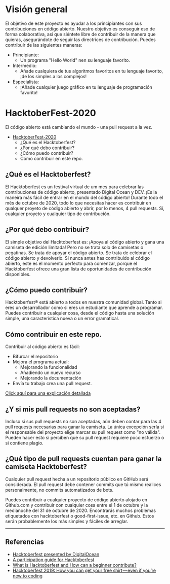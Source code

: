  # Visión general
El objetivo de este proyecto es ayudar a los principiantes con sus contribuciones en código abierto. Nuestro objetivo es conseguir eso de forma colaborativa, así que siéntete libre de contribuir de la manera que quieras, asegurándote de seguir las directrices de contribución. Puedes contribuir de las siguientes maneras:

- Principiante:
  - Un programa "Hello World" nen su lenguaje favorito.
- Intermedio:
  - Añade cualquiera de tus algoritmos favoritos en tu lenguaje favorito, ¡de los simples a los complejos!
- Especialista:
  - ¡Añade cualquier juego gráfico en tu lenguaje de programación favorito!

# HacktoberFest-2020

El código abierto está cambiando el mundo - una pull request a la vez.


- [HacktoberFest-2020](#hacktoberfest-2020)
  - ¿Qué es el Hacktoberfest?
  - ¿Por qué debo contribuir?
  - ¿Cómo puedo contribuir?
  - Cómo contribuir en este repo.

## ¿Qué es el Hacktoberfest?

El Hacktoberfest es un festival virtual de um mes para celebrar las contribuciones de código abierto, presentado Digital Ocean y DEV. ¡Es la maneira más fácil de entrar en el mundo del código abierto!
Durante todo el mês de octubre de 2020, todo lo que necesitas hacer es contribuir en qualquer proyeto de código abierto y abrir, por lo menos, 4 pull requests. Sí, cualquier proyeto y cualquier tipo de contribución.

## ¿Por qué debo contribuir?

El simple objetivo del Hacktoberfest es:
¡Apoya al código abierto y gana una camiseta de edición limitada!
Pero no se trata solo de camisetas o pegatinas. Se trata de apoyar el código abierto. Se trata de celebrar el código abierto y devolverlo. Si nunca antes has contribuido al código abierto, este es el momento perfecto para comenzar, porque el Hacktoberfest ofrece una gran lista de oportunidades de contribución disponibles.

## ¿Cómo puedo contribuir?

Hacktoberfest® está abierto a todos en nuestra comunidad global. Tanto si eres un desarrollador como si eres un estudiante que aprende a programar. Puedes contribuir a cualquier cosa, desde el código hasta una solución simple, una característica nueva o un error gramatical.

## Cómo contribuir en este repo.

Contribuir al código abierto es fácil:

- Bifurcar el repositorio
- Mejora el programa actual:
  - Mejorando la funcionalidad
  - Añadiendo un nuevo recurso
  - Mejorando la documentación
- Envía tu trabajo crea una pull request.

[Click aquí para una explicación detallada](/Contribute.md)

## ¿Y si mis pull requests no son aceptadas?

Incluso si sus pull requests no son aceptadas, aún deben contar para las 4 pull requests necesarias para ganar la camiseta. La única excepción sería si el responsable del proyecto elige marcar su pull request como "no válida". Pueden hacer esto si perciben que su pull request requiere poco esfuerzo o si contiene plagio.

## ¿Qué tipo de pull requests cuentan para ganar la camiseta Hacktoberfest?

Cualquier pull request hecha a un repositorio público en GitHub será considerada. El pull request debe contener commits  que tú mismo realices personalmente, no commits automatizados de bots.

Puedes contribuir a cualquier proyecto de código abierto alojado en Github.com y contribuir con cualquier cosa entre el 1 de octubre y la medianoche del 31 de octubre de 2020. Encontrarás muchos problemas etiquetados con hacktoberfest o good-first-issue, etc. en Github. Estos serán probablemente los más simples y fáciles de arreglar.

---
## Referencias

- [Hacktoberfest presented by DigitalOcean](https://hacktoberfest.digitalocean.com/)
- [A participation guide for Hacktoberfest](https://dev.to/zenika/a-participation-guide-for-hacktoberfest-19c1)
- [What is Hacktoberfest and How can a beginner contribute?](https://medium.com/@bawantharathnayaka/what-is-hacktoberfest-and-how-can-a-beginner-contribute-39cf2081804e)
- [Hacktoberfest 2019: How you can get your free shirt — even if you’re new to coding](https://www.freecodecamp.org/news/hacktoberfest-2018-how-you-can-get-your-free-shirt-even-if-youre-new-to-coding-96080dd0b01b/)
